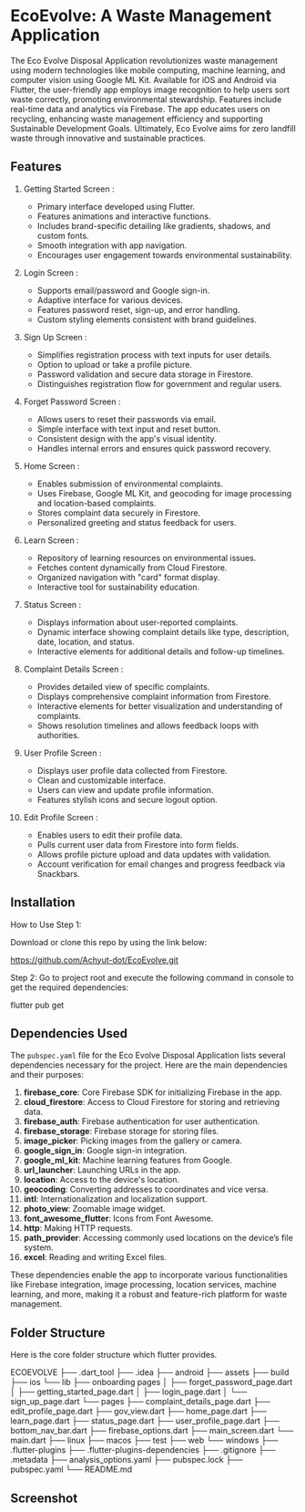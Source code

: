 # EcoEvolve: A Waste Management Application

The Eco Evolve Disposal Application revolutionizes waste management using modern technologies like mobile computing, machine learning, and computer vision using Google ML Kit. Available for iOS and Android via Flutter, the user-friendly app employs image recognition to help users sort waste correctly, promoting environmental stewardship. Features include real-time data and analytics via Firebase. The app educates users on recycling, enhancing waste management efficiency and supporting Sustainable Development Goals. Ultimately, Eco Evolve aims for zero landfill waste through innovative and sustainable practices.

## Features 

1. Getting Started Screen :
   - Primary interface developed using Flutter.
   - Features animations and interactive functions.
   - Includes brand-specific detailing like gradients, shadows, and custom fonts.
   - Smooth integration with app navigation.
   - Encourages user engagement towards environmental sustainability.

2. Login Screen :
   - Supports email/password and Google sign-in.
   - Adaptive interface for various devices.
   - Features password reset, sign-up, and error handling.
   - Custom styling elements consistent with brand guidelines.

3. Sign Up Screen :
   - Simplifies registration process with text inputs for user details.
   - Option to upload or take a profile picture.
   - Password validation and secure data storage in Firestore.
   - Distinguishes registration flow for government and regular users.

4. Forget Password Screen :
   - Allows users to reset their passwords via email.
   - Simple interface with text input and reset button.
   - Consistent design with the app's visual identity.
   - Handles internal errors and ensures quick password recovery.

5. Home Screen :
   - Enables submission of environmental complaints.
   - Uses Firebase, Google ML Kit, and geocoding for image processing and location-based complaints.
   - Stores complaint data securely in Firestore.
   - Personalized greeting and status feedback for users.

6. Learn Screen :
   - Repository of learning resources on environmental issues.
   - Fetches content dynamically from Cloud Firestore.
   - Organized navigation with "card" format display.
   - Interactive tool for sustainability education.

7. Status Screen :
   - Displays information about user-reported complaints.
   - Dynamic interface showing complaint details like type, description, date, location, and status.
   - Interactive elements for additional details and follow-up timelines.

8. Complaint Details Screen :
   - Provides detailed view of specific complaints.
   - Displays comprehensive complaint information from Firestore.
   - Interactive elements for better visualization and understanding of complaints.
   - Shows resolution timelines and allows feedback loops with authorities.

9. User Profile Screen :
   - Displays user profile data collected from Firestore.
   - Clean and customizable interface.
   - Users can view and update profile information.
   - Features stylish icons and secure logout option.

10. Edit Profile Screen :
    - Enables users to edit their profile data.
    - Pulls current user data from Firestore into form fields.
    - Allows profile picture upload and data updates with validation.
    - Account verification for email changes and progress feedback via Snackbars.

## Installation

  How to Use
Step 1:

 Download or clone this repo by using the link below:

   https://github.com/Achyut-dot/EcoEvolve.git

Step 2:
 Go to project root and execute the following command in console to get the required dependencies:

 flutter pub get 
  
## Dependencies Used  

The `pubspec.yaml` file for the Eco Evolve Disposal Application lists several dependencies necessary for the project. Here are the main dependencies and their purposes:

1. **firebase_core**: Core Firebase SDK for initializing Firebase in the app.
2. **cloud_firestore**: Access to Cloud Firestore for storing and retrieving data.
3. **firebase_auth**: Firebase authentication for user authentication.
4. **firebase_storage**: Firebase storage for storing files.
5. **image_picker**: Picking images from the gallery or camera.
6. **google_sign_in**: Google sign-in integration.
7. **google_ml_kit**: Machine learning features from Google.
8. **url_launcher**: Launching URLs in the app.
9. **location**: Access to the device's location.
10. **geocoding**: Converting addresses to coordinates and vice versa.
11. **intl**: Internationalization and localization support.
12. **photo_view**: Zoomable image widget.
13. **font_awesome_flutter**: Icons from Font Awesome.
14. **http**: Making HTTP requests.
15. **path_provider**: Accessing commonly used locations on the device’s file system.
16. **excel**: Reading and writing Excel files.

These dependencies enable the app to incorporate various functionalities like Firebase integration, image processing, location services, machine learning, and more, making it a robust and feature-rich platform for waste management.

## Folder Structure

Here is the core folder structure which flutter provides.

ECOEVOLVE
├── .dart_tool
├── .idea
├── android
├── assets
├── build
├── ios
└── lib
    ├── onboarding pages
    │   ├── forget_password_page.dart
    │   ├── getting_started_page.dart
    │   ├── login_page.dart
    │   └── sign_up_page.dart
    └── pages
        ├── complaint_details_page.dart
        ├── edit_profile_page.dart
        ├── gov_view.dart
        ├── home_page.dart
        ├── learn_page.dart
        ├── status_page.dart
        ├── user_profile_page.dart
    ├── bottom_nav_bar.dart
    ├── firebase_options.dart
    ├── main_screen.dart
    └── main.dart
├── linux
├── macos
├── test
├── web
└── windows
    ├── .flutter-plugins
    ├── .flutter-plugins-dependencies
    ├── .gitignore
    ├── .metadata
    ├── analysis_options.yaml
    ├── pubspec.lock
    ├── pubspec.yaml
    └── README.md

## Screenshot



